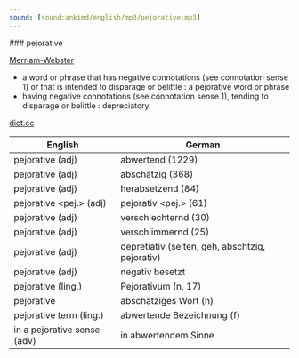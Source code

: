 ```yaml
---
sound: [sound:ankimd/english/mp3/pejorative.mp3]
---
```


\### pejorative

[Merriam-Webster](https://www.merriam-webster.com/dictionary/pejorative)

- a word or phrase that has negative connotations (see connotation sense 1) or that is intended to disparage or belittle : a pejorative word or phrase
- having negative connotations (see connotation sense 1), tending to disparage or belittle : depreciatory

[dict.cc](https://www.dict.cc/pejorative)

| English        | German       |
| -------------- | ------------ |
| pejorative (adj) | abwertend (1229) |
| pejorative (adj) | abschätzig (368) |
| pejorative (adj) | herabsetzend (84) |
| pejorative <pej.> (adj) | pejorativ <pej.> (61) |
| pejorative (adj) | verschlechternd (30) |
| pejorative (adj) | verschlimmernd (25) |
| pejorative (adj) | depretiativ (selten, geh, abschtzig, pejorativ) |
| pejorative (adj) | negativ besetzt |
| pejorative (ling.) | Pejorativum (n, 17) |
| pejorative | abschätziges Wort (n) |
| pejorative term (ling.) | abwertende Bezeichnung (f) |
| in a pejorative sense (adv) | in abwertendem Sinne |
